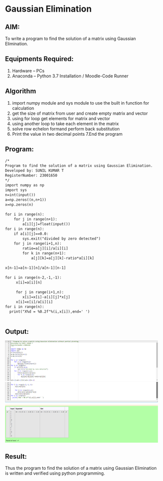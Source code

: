 # Gaussian Elimination

## AIM:
To write a program to find the solution of a matrix using Gaussian Elimination.

## Equipments Required:
1. Hardware – PCs
2. Anaconda – Python 3.7 Installation / Moodle-Code Runner

## Algorithm
1. import numpy module and sys module to use the built in function for calculation
2. get the size of matrix from user and create empty matrix and vector
3. using for loop get elements for matrix and vector
4. using another loop to take each element in the matrix
5. solve row echelon formand perform back substitution 
6. Print the value in two decimal points
7.End the program 
## Program:
```
/*
Program to find the solution of a matrix using Gaussian Elimination.
Developed by: SUNIL KUMAR T
RegisterNumber: 23001650
*/
import numpy as np
import sys
n=int(input())
a=np.zeros((n,n+1))
x=np.zeros(n)

for i in range(n):
    for j in range(n+1):
        a[i][j]=float(input())
for i in range(n):
    if a[i][j]==0.0:
        sys.exit("divided by zero detected")
    for j in range(i+1,n):
        ratio=a[j][i]/a[i][i]
        for k in range(n+1):
            a[j][k]=a[j][k]-ratio*a[i][k]
            
x[n-1]=a[n-1][n]/a[n-1][n-1]

for i in range(n-2,-1,-1):
     x[i]=a[i][n]
     
     for j in range(i+1,n):
        x[i]=x[i]-a[i][j]*x[j]
     x[i]=x[i]/a[i][i]
for i in range(n):
  print("X%d = %0.2f"%(i,x[i]),end=' ')
         
```

## Output:
![output](/Screenshot%202023-07-25%20112333.png)
![output](/Screenshot%202023-07-25%20112415.png)

## Result:
Thus the program to find the solution of a matrix using Gaussian Elimination is written and verified using python programming.


